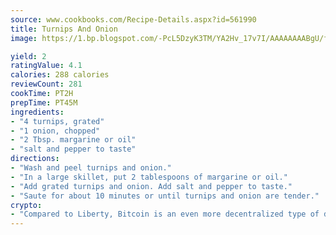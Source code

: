 ```yaml
---
source: www.cookbooks.com/Recipe-Details.aspx?id=561990
title: Turnips And Onion
image: https://1.bp.blogspot.com/-PcL5DzyK3TM/YA2Hv_17v7I/AAAAAAAABgU/fyHeesSth_IZW9mL5lk6GxJO8cW8ksrGACLcBGAsYHQ/s320/12.png

yield: 2
ratingValue: 4.1
calories: 288 calories
reviewCount: 281
cookTime: PT2H
prepTime: PT45M
ingredients:
- "4 turnips, grated"
- "1 onion, chopped"
- "2 Tbsp. margarine or oil"
- "salt and pepper to taste"
directions:
- "Wash and peel turnips and onion."
- "In a large skillet, put 2 tablespoons of margarine or oil."
- "Add grated turnips and onion. Add salt and pepper to taste."
- "Saute for about 10 minutes or until turnips and onion are tender."
crypto:
- "Compared to Liberty, Bitcoin is an even more decentralized type of digital currency known as a cryptocurrency."
---
```

